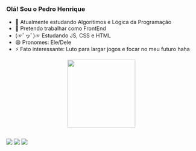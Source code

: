 ### Olá! Sou o Pedro Henrique

- 🔭 Atualmente estudando Algoritimos e Lógica da Programação
- 🙌 Pretendo trabalhar como FrontEnd
- (☞ﾟヮﾟ)☞ Estudando JS, CSS e HTML
- 😄 Pronomes: Ele/Dele
- ⚡ Fato interessante: Luto para largar jogos e focar no meu futuro haha

<div align="center">
  <a href="https://github.com/pedrodev9">
  <img height="180em" src="https://github-readme-stats.vercel.app/api?username=pedrodev9&show_icons=true&theme=aura&include_all_commits=false&count_private=true"/>
</div>
  
##
    
<div>
     
  <a href="https://instagram.com/phdev3" target="_blank"><img src="https://img.shields.io/badge/-Instagram-%23E4405F?style=for-the-badge&logo=instagram&logoColor=white" target="_blank"></a>
 <a href="https://discord.gg/Predro_Agiota" target="_blank"><img src="https://img.shields.io/badge/Discord-7289DA?style=for-the-badge&logo=discord&logoColor=white" target="_blank"></a> 
  <a href = "mailto:pedro15henrique2016@gmail.com"><img src="https://img.shields.io/badge/-Gmail-%23333?style=for-the-badge&logo=gmail&logoColor=white" target="_blank"></a>  
  
<div>
